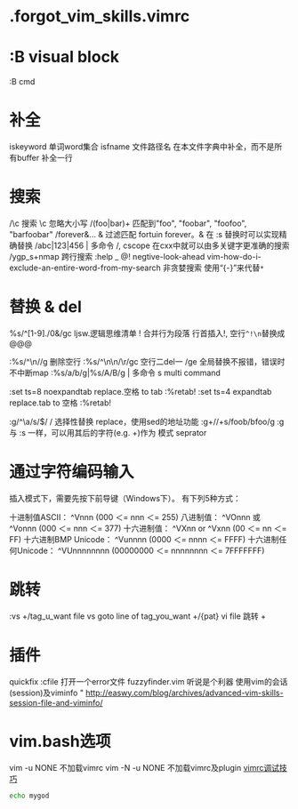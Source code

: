 # .forgot_vim_skills.vimrc

# :B visual block
  :B cmd

# 补全

  iskeyword             单词word集合
  isfname               文件路径名
  <C-X><C-I>            在本文件字典中补全，而不是所有buffer
  <C-X><C-L>            补全一行

# 搜索

  /<patter>\c           搜索 \c 忽略大小写
  /\(foo\|bar\)\+       匹配到"foo", "foobar", "foofoo", "barfoobar"
  /forever\&...         \& 过滤匹配 fortuin forever。\& 在 :s 替换时可以实现精确替换
  /abc\|123\|456        \| 多命令 /, cscope 在cxx中就可以由多关键字更准确的搜索
  /ygp\_s\+nmap         跨行搜索 :help \_
  \@!                   negtive-look-ahead vim-how-do-i-exclude-an-entire-word-from-my-search
  非贪婪搜索            使用“\{-}”来代替`*`


# 替换 & del

  >
  %s/^[1-9]\./0&/gc     ljsw.逻辑思维清单
  !                     合并行为段落 行首插入!, 空行`^!\n`替换成@@@

  :%s/^\n//g            删除空行
  :%s/^\n\n/\r/gc       空行二del一
  /ge                   全局替换不报错，错误时不中断map
  :%s/a/b/g|%s/A/B/g    | 多命令 s multi command


  :set ts=8 noexpandtab   replace.空格 to tab
  :%retab!
  :set ts=4   expandtab   replace.tab to 空格
  :%retab!

  :g/^\a/s/$/ /<CR>     选择性替换 replace，使用sed的地址功能
  :g+//+s/foob/bfoo/g   :g 与 :s 一样，可以用其后的字符(e.g. +)作为 模式 seprator

# 通过字符编码输入

  插入模式下，需要先按下前导键<Ctrl-V>（Windows下<Ctrl-Q>）。 有下列5种方式：

  十进制值ASCII：       ^Vnnn (000 ＜= nnn ＜= 255)
  八进制值：            ^VOnnn 或 ^Vonnn (000 ＜= nnn ＜= 377)
  十六进制值：          ^VXnn or ^Vxnn (00 ＜= nn ＜= FF)
  十六进制BMP Unicode： ^Vunnnn (0000 ＜= nnnn ＜= FFFF)
  十六进制任何Unicode： ^VUnnnnnnnn (00000000 ＜= nnnnnnnn ＜= 7FFFFFFF)

# 跳转

  :vs +/tag_u_want      file vs goto line of tag_you_want
      +/{pat}           vi file 跳转
      +<num>

# 插件

  quickfix :cfile 打开一个error文件
  fuzzyfinder.vim 听说是个利器
  使用vim的会话(session)及viminfo
  " http://easwy.com/blog/archives/advanced-vim-skills-session-file-and-viminfo/

# vim.bash选项

  vim -u NONE           不加载vimrc
  vim -N -u NONE        不加载vimrc及plugin
  [vimrc调试技巧](http://www.chawenti.com/articles/3285.html)

```bash
echo mygod
```
